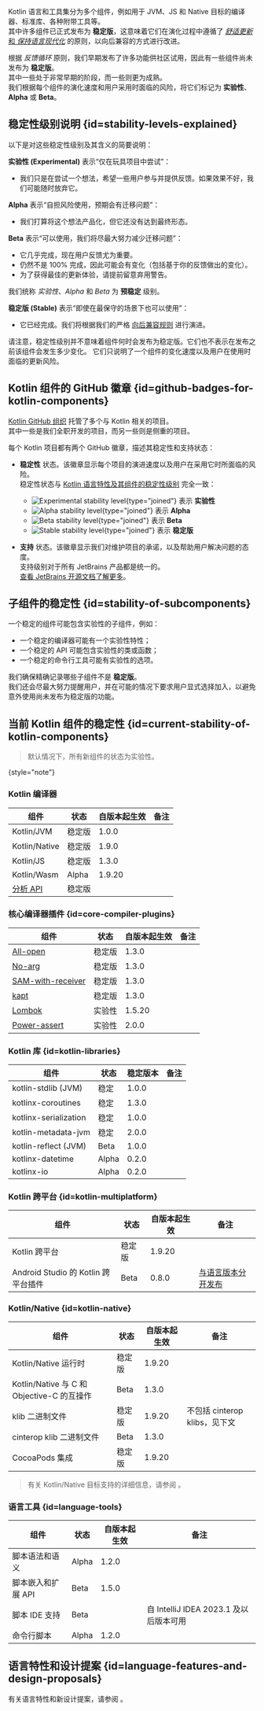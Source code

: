 [//]: # (title: Kotlin 组件的稳定性)

Kotlin 语言和工具集分为多个组件，例如用于 JVM、JS 和 Native 目标的编译器、标准库、各种附带工具等。  
其中许多组件已正式发布为 **稳定版**，这意味着它们在演化过程中遵循了
[_舒适更新_ 和 _保持语言现代化_](kotlin-evolution-principles.md) 的原则，以向后兼容的方式进行改进。

根据 _反馈循环_ 原则，我们早期发布了许多功能供社区试用，因此有一些组件尚未发布为 **稳定版**。  
其中一些处于非常早期的阶段，而一些则更为成熟。  
我们根据每个组件的演化速度和用户采用时面临的风险，将它们标记为 **实验性**、**Alpha** 或 **Beta**。

## 稳定性级别说明 {id=stability-levels-explained}

以下是对这些稳定性级别及其含义的简要说明：

**实验性 (Experimental)** 表示“仅在玩具项目中尝试”：
* 我们只是在尝试一个想法，希望一些用户参与并提供反馈。如果效果不好，我们可能随时放弃它。

**Alpha** 表示“自担风险使用，预期会有迁移问题”：
* 我们打算将这个想法产品化，但它还没有达到最终形态。

**Beta** 表示“可以使用，我们将尽最大努力减少迁移问题”：
* 它几乎完成，现在用户反馈尤为重要。
* 仍然不是 100% 完成，因此可能会有变化（包括基于你的反馈做出的变化）。
* 为了获得最佳的更新体验，请提前留意弃用警告。

我们统称 _实验性_、_Alpha_ 和 _Beta_ 为 **预稳定** 级别。

<a name="stable"/>

**稳定版 (Stable)** 表示“即使在最保守的场景下也可以使用”：
* 它已经完成。我们将根据我们的严格 [向后兼容规则](https://kotlinfoundation.org/language-committee-guidelines/) 进行演进。

请注意，稳定性级别并不意味着组件何时会发布为稳定版。它们也不表示在发布之前该组件会发生多少变化。
它们只说明了一个组件的变化速度以及用户在使用时面临的更新风险。

## Kotlin 组件的 GitHub 徽章 {id=github-badges-for-kotlin-components}

[Kotlin GitHub 组织](https://github.com/Kotlin) 托管了多个与 Kotlin 相关的项目。  
其中一些是我们全职开发的项目，而另一些则是侧重的项目。

每个 Kotlin 项目都有两个 GitHub 徽章，描述其稳定性和支持状态：

* **稳定性** 状态。该徽章显示每个项目的演进速度以及用户在采用它时所面临的风险。  
  稳定性状态与 [Kotlin 语言特性及其组件的稳定性级别](#stability-levels-explained) 完全一致：
  * ![Experimental stability level](https://kotl.in/badges/experimental.svg){type="joined"} 表示 **实验性**
  * ![Alpha stability level](https://kotl.in/badges/alpha.svg){type="joined"} 表示 **Alpha**
  * ![Beta stability level](https://kotl.in/badges/beta.svg){type="joined"} 表示 **Beta**
  * ![Stable stability level](https://kotl.in/badges/stable.svg){type="joined"} 表示 **稳定版**

* **支持** 状态。该徽章显示我们对维护项目的承诺，以及帮助用户解决问题的态度。  
  支持级别对于所有 JetBrains 产品都是统一的。  
  [查看 JetBrains 开源文档了解更多](https://github.com/JetBrains#jetbrains-on-github)。

## 子组件的稳定性 {id=stability-of-subcomponents}

一个稳定的组件可能包含实验性的子组件，例如：
* 一个稳定的编译器可能有一个实验性特性；
* 一个稳定的 API 可能包含实验性的类或函数；
* 一个稳定的命令行工具可能有实验性的选项。

我们确保精确记录哪些子组件不是 **稳定版**。  
我们还会尽最大努力提醒用户，并在可能的情况下要求用户显式选择加入，以避免意外使用尚未发布为稳定版的功能。

## 当前 Kotlin 组件的稳定性 {id=current-stability-of-kotlin-components}

> 默认情况下，所有新组件的状态为实验性。

{style="note"}

### Kotlin 编译器

| **组件**                                                        | **状态** | **自版本起生效** | **备注** |
|---------------------------------------------------------------|--------|------------|--------|
| Kotlin/JVM                                                    | 稳定版    | 1.0.0      |        |
| Kotlin/Native                                                 | 稳定版    | 1.9.0      |        |
| Kotlin/JS                                                     | 稳定版    | 1.3.0      |        |
| Kotlin/Wasm                                                   | Alpha  | 1.9.20     |        |
| [分析 API](https://kotlin.github.io/analysis-api/index_md.html) | 稳定版    |            |        |

### 核心编译器插件 {id=core-compiler-plugins}

| **组件**                                           | **状态** | **自版本起生效** | **备注** |
|--------------------------------------------------|--------|------------|--------|
| [All-open](all-open-plugin.md)                   | 稳定版    | 1.3.0      |        |
| [No-arg](no-arg-plugin.md)                       | 稳定版    | 1.3.0      |        |
| [SAM-with-receiver](sam-with-receiver-plugin.md) | 稳定版    | 1.3.0      |        |
| [kapt](kapt.md)                                  | 稳定版    | 1.3.0      |        |
| [Lombok](lombok.md)                              | 实验性    | 1.5.20     |        |
| [Power-assert](power-assert.md)                  | 实验性    | 2.0.0      |        |

### Kotlin 库 {id=kotlin-libraries}

| **组件**                | **状态** | **稳定版本** | **备注** |
|-----------------------|--------|----------|--------|
| kotlin-stdlib (JVM)   | 稳定     | 1.0.0    |        |
| kotlinx-coroutines    | 稳定     | 1.3.0    |        |
| kotlinx-serialization | 稳定     | 1.0.0    |        |
| kotlin-metadata-jvm   | 稳定     | 2.0.0    |        |
| kotlin-reflect (JVM)  | Beta   | 1.0.0    |        |
| kotlinx-datetime      | Alpha  | 0.2.0    |        |
| kotlinx-io            | Alpha  | 0.2.0    |        |

### Kotlin 跨平台 {id=kotlin-multiplatform}

| **组件**                        | **状态** | **自版本起生效** | **备注**                                        |
|-------------------------------|--------|------------|-----------------------------------------------|
| Kotlin 跨平台                    | 稳定版    | 1.9.20     |                                               |
| Android Studio 的 Kotlin 跨平台插件 | Beta   | 0.8.0      | [与语言版本分开发布](multiplatform-plugin-releases.md) |

### Kotlin/Native {id=kotlin-native}

| **组件**                               | **状态** | **自版本起生效** | **备注**                 |
|--------------------------------------|--------|------------|------------------------|
| Kotlin/Native 运行时                    | 稳定版    | 1.9.20     |                        |
| Kotlin/Native 与 C 和 Objective-C 的互操作 | Beta   | 1.3.0      |                        |
| klib 二进制文件                           | 稳定版    | 1.9.20     | 不包括 cinterop klibs，见下文 |
| cinterop klib 二进制文件                  | Beta   | 1.3.0      |                        |
| CocoaPods 集成                         | 稳定版    | 1.9.20     |                        |

> 有关 Kotlin/Native 目标支持的详细信息，请参阅 [](native-target-support.md)。

### 语言工具 {id=language-tools}

| **组件**      | **状态** | **自版本起生效** | **备注**                         |
|-------------|--------|------------|--------------------------------|
| 脚本语法和语义     | Alpha  | 1.2.0      |                                |
| 脚本嵌入和扩展 API | Beta   | 1.5.0      |                                |
| 脚本 IDE 支持   | Beta   |            | 自 IntelliJ IDEA 2023.1 及以后版本可用 |
| 命令行脚本       | Alpha  | 1.2.0      |                                |

## 语言特性和设计提案 {id=language-features-and-design-proposals}

有关语言特性和新设计提案，请参阅 [](kotlin-language-features-and-proposals.md)。